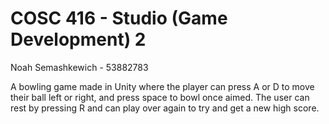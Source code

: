 # COSC 416 - Studio (Game Development) 2

Noah Semashkewich - 53882783

A bowling game made in Unity where the player can press A or D to move their ball left or right, and press space to bowl once aimed. The user can rest by pressing R and can play over again to try and get a new high score.

